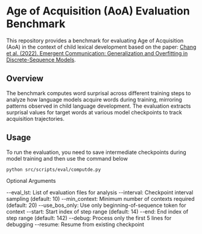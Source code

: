 # Age of Acquisition (AoA) Evaluation Benchmark

This repository provides a benchmark for evaluating Age of Acquisition (AoA) in the context of child lexical development based on the paper: [Chang et al. (2022). Emergent Communication: Generalization and Overfitting in Discrete-Sequence Models](https://aclanthology.org/2022.tacl-1.1/).

## Overview

The benchmark computes word surprisal across different training steps to analyze how language models acquire words during training, mirroring patterns observed in child language development. The evaluation extracts surprisal values for target words at various model checkpoints to track acquisition trajectories.

## Usage
To run the evaluation, you need to save intermediate checkpoints during model training and then use the command below

```
python src/scripts/eval/computde.py
```

Optional Arguments

--eval_lst: List of evaluation files for analysis
--interval: Checkpoint interval sampling (default: 10)
--min_context: Minimum number of contexts required (default: 20)
--use_bos_only: Use only beginning-of-sequence token for context
--start: Start index of step range (default: 14)
--end: End index of step range (default: 142)
--debug: Process only the first 5 lines for debugging
--resume: Resume from existing checkpoint
